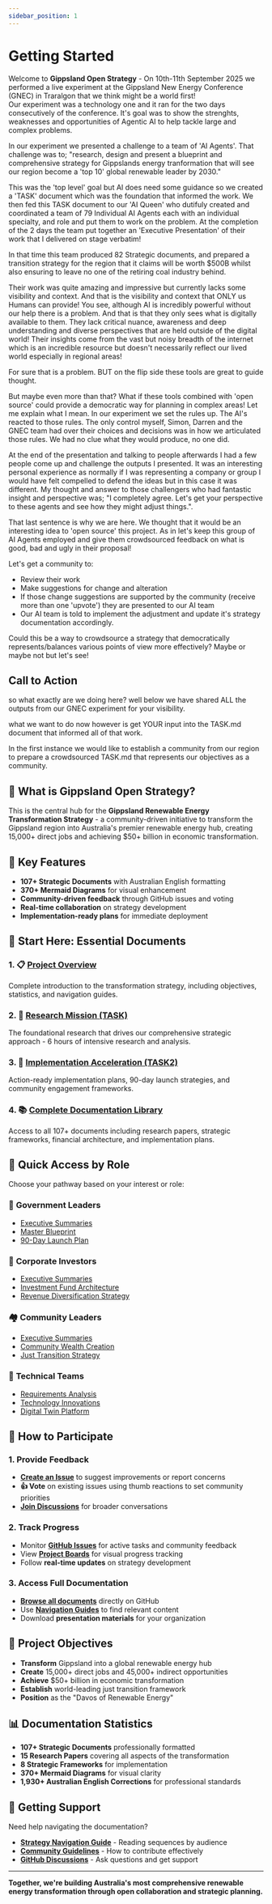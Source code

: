 ```yaml
---
sidebar_position: 1
---
```


# Getting Started

Welcome to **Gippsland Open Strategy** - On 10th-11th September 2025 we performed a live experiment at the Gippsland New Energy Conference (GNEC) in Traralgon that we think might be a world first!  
Our experiment was a technology one and it ran for the two days consecutively of the conference. It's goal was to show the strenghts, weaknesses and opportunities of Agentic AI to help tackle large and complex problems.

In our experiment we presented a challenge to a team of 'AI Agents'. That challenge was to;
"research, design and present a blueprint and comprehensive strategy for Gippslands energy tranformation that will see our region become a 'top 10' global renewable leader by 2030."

This was the 'top level' goal but AI does need some guidance so we created a 'TASK' document which was the foundation that informed the work. 
We then fed this TASK document to our 'AI Queen' who dutifuly created and coordinated a team of 79 Individual AI Agents each with an individual specialty, and role and put them to work on the problem. 
At the completion of the 2 days the team put together an 'Executive Presentation' of their work that I delivered on stage verbatim!

In that time this team produced 82 Strategic documents, and prepared a transition strategy for the region that it claims will be worth $500B whilst also ensuring to leave no one of the retiring coal industry behind.

Their work was quite amazing and impressive but currently lacks some visibility and context.
And that is the visibility and context that ONLY us Humans can provide!
You see, although AI is incredibly powerful without our help there is a problem.  And that is that they only sees what is digitally available to them. They lack critical nuance, awareness and deep understanding and diverse perspectives that are held outside of the digital world!
Their insights come from the vast but noisy breadth of the internet which is an incredible resource but doesn't necessarily reflect our lived world especially in regional areas!

For sure that is a problem. BUT on the flip side these tools are great to guide thought.

But maybe even more than that?  What if these tools combined with 'open source' could provide a democratic way for planning in complex areas!
Let me explain what I mean.
In our experiment we set the rules up. The AI's reacted to those rules. The only control myself, Simon, Darren and the GNEC team had over their choices and decisions was in how we articulated those rules.
We had no clue what they would produce, no one did.

At the end of the presentation and talking to people afterwards I had a few people come up and challenge the outputs I presented. It was an interesting personal experience as normally if I was representing a company or group I would have felt compelled to defend the ideas but in this case it was different. My thought and answer to those challengers who had fantastic insight and perspective was; "I completely agree. Let's get your perspective to these agents and see how they might adjust things.".

That last sentence is why we are here.
We thought that it would be an interesting idea to 'open source' this project.
As in let's keep this group of AI Agents employed and give them crowdsourced feedback on what is good, bad and ugly in their proposal!

Let's get a community to:
* Review their work
* Make suggestions for change and alteration
* If those change suggestions are supported by the community (receive more than one 'upvote') they are presented to our AI team
* Our AI team is told to implement the adjustment and update it's strategy documentation accordingly.

Could this be a way to crowdsource a strategy that democratically represents/balances various points of view more effectively?
Maybe or maybe not but let's see!

## Call to Action

so what exactly are we doing here?
well below we have shared ALL the outputs from our GNEC experiment for your visibility.

what we want to do now however is get YOUR input into the TASK.md document that informed all of that work.

In the first instance we would like to establish a community from our region to prepare a crowdsourced TASK.md that represents our objectives as a community.

## 🌟 What is Gippsland Open Strategy?

This is the central hub for the **Gippsland Renewable Energy Transformation Strategy** - a community-driven initiative to transform the Gippsland region into Australia's premier renewable energy hub, creating 15,000+ direct jobs and achieving $50+ billion in economic transformation.

## 🚀 Key Features

- **107+ Strategic Documents** with Australian English formatting
- **370+ Mermaid Diagrams** for visual enhancement  
- **Community-driven feedback** through GitHub issues and voting
- **Real-time collaboration** on strategy development
- **Implementation-ready plans** for immediate deployment

## 📍 Start Here: Essential Documents

### 1. 📋 [Project Overview](/docs/overview)
Complete introduction to the transformation strategy, including objectives, statistics, and navigation guides.

### 2. 🔬 [Research Mission (TASK)](/docs/research-mission)
The foundational research that drives our comprehensive strategic approach - 6 hours of intensive research and analysis.

### 3. 🚀 [Implementation Acceleration (TASK2)](/docs/implementation-acceleration)  
Action-ready implementation plans, 90-day launch strategies, and community engagement frameworks.

### 4. 📚 [Complete Documentation Library](/docs/comprehensive-docs)
Access to all 107+ documents including research papers, strategic frameworks, financial architecture, and implementation plans.

## 🎯 Quick Access by Role

Choose your pathway based on your interest or role:

### 👔 **Government Leaders**
- [Executive Summaries](https://github.com/simwilso/Gippsland-Open-Strategy/blob/main/docs/executive-summaries.md)
- [Master Blueprint](https://github.com/simwilso/Gippsland-Open-Strategy/blob/main/docs/master-blueprint.md)  
- [90-Day Launch Plan](https://github.com/simwilso/Gippsland-Open-Strategy/blob/main/docs/implementation/90-day-launch-plan.md)

### 💼 **Corporate Investors**
- [Executive Summaries](https://github.com/simwilso/Gippsland-Open-Strategy/blob/main/docs/executive-summaries.md)
- [Investment Fund Architecture](https://github.com/simwilso/Gippsland-Open-Strategy/blob/main/docs/finance/investment-fund-architecture-enhanced.md)
- [Revenue Diversification Strategy](https://github.com/simwilso/Gippsland-Open-Strategy/blob/main/docs/finance/revenue-diversification-strategy-enhanced.md)

### 🏘️ **Community Leaders**  
- [Executive Summaries](https://github.com/simwilso/Gippsland-Open-Strategy/blob/main/docs/executive-summaries.md)
- [Community Wealth Creation](https://github.com/simwilso/Gippsland-Open-Strategy/blob/main/docs/finance/community-wealth-creation-enhanced.md)
- [Just Transition Strategy](https://github.com/simwilso/Gippsland-Open-Strategy/blob/main/docs/strategy/18-just-transition.md)

### 🔬 **Technical Teams**
- [Requirements Analysis](https://github.com/simwilso/Gippsland-Open-Strategy/blob/main/docs/research/01-requirements-analysis.md)
- [Technology Innovations](https://github.com/simwilso/Gippsland-Open-Strategy/blob/main/docs/research/11-technology-innovations.md)
- [Digital Twin Platform](https://github.com/simwilso/Gippsland-Open-Strategy/blob/main/docs/technology/digital-twin-platform.md)

## 🤝 How to Participate

### 1. **Provide Feedback**
- **[Create an Issue](https://github.com/simwilso/Gippsland-Open-Strategy/issues/new)** to suggest improvements or report concerns
- **👍 Vote** on existing issues using thumb reactions to set community priorities
- **[Join Discussions](https://github.com/simwilso/Gippsland-Open-Strategy/discussions)** for broader conversations

### 2. **Track Progress**
- Monitor **[GitHub Issues](https://github.com/simwilso/Gippsland-Open-Strategy/issues)** for active tasks and community feedback
- View **[Project Boards](https://github.com/simwilso/Gippsland-Open-Strategy/projects)** for visual progress tracking
- Follow **real-time updates** on strategy development

### 3. **Access Full Documentation**
- **[Browse all documents](https://github.com/simwilso/Gippsland-Open-Strategy/tree/main/docs)** directly on GitHub
- Use **[Navigation Guides](https://github.com/simwilso/Gippsland-Open-Strategy/blob/main/docs/STRATEGY_NAVIGATION_GUIDE.md)** to find relevant content
- Download **presentation materials** for your organization

## 🎯 Project Objectives

- **Transform** Gippsland into a global renewable energy hub
- **Create** 15,000+ direct jobs and 45,000+ indirect opportunities  
- **Achieve** $50+ billion in economic transformation
- **Establish** world-leading just transition framework
- **Position** as the "Davos of Renewable Energy"

## 📊 Documentation Statistics

- **107+ Strategic Documents** professionally formatted
- **15 Research Papers** covering all aspects of the transformation
- **8 Strategic Frameworks** for implementation
- **370+ Mermaid Diagrams** for visual clarity
- **1,930+ Australian English Corrections** for professional standards

## 🌟 Getting Support

Need help navigating the documentation?

- **[Strategy Navigation Guide](https://github.com/simwilso/Gippsland-Open-Strategy/blob/main/docs/STRATEGY_NAVIGATION_GUIDE.md)** - Reading sequences by audience
- **[Community Guidelines](https://github.com/simwilso/Gippsland-Open-Strategy/blob/main/CONTRIBUTING.md)** - How to contribute effectively
- **[GitHub Discussions](https://github.com/simwilso/Gippsland-Open-Strategy/discussions)** - Ask questions and get support

---

**Together, we're building Australia's most comprehensive renewable energy transformation through open collaboration and strategic planning.**
